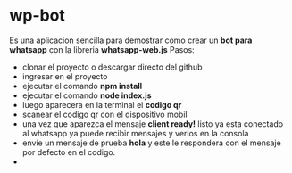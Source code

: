 # wp-bot
Es una aplicacion sencilla para demostrar como crear un **bot para whatsapp** con la libreria **whatsapp-web.js**
Pasos: 
- clonar el proyecto o descargar directo del github 
- ingresar en el proyecto 
- ejecutar el comando **npm install**
- ejecutar el comando **node index.js**
- luego aparecera en la terminal el **codigo qr**
- scanear el codigo qr con el dispositivo mobil
- una vez que aparezca el mensaje **client ready!** listo ya esta conectado al whatsapp ya puede recibir mensajes y verlos en la consola 
- envie un mensaje de prueba **hola** y este le respondera con el mensaje por defecto en el codigo. 
-
